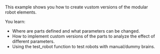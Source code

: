 This example shows you how to create vustom versions of the modular robot elements.

You learn:
- Where are parts defined and what parameters can be changed.
- How to implement custom versions of the parts to analyze the effect of different parameters.
- Using the test_robot function to test robots with manual/dummy brains.
